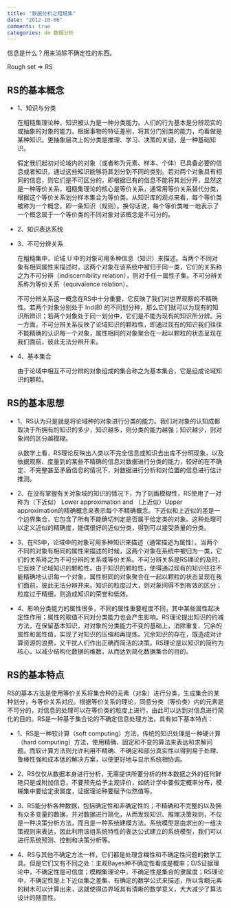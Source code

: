 ```yaml
---
title: "数据分析之粗糙集"
date: "2012-10-06"
comments: true
categories: dm 数据分析
---
```


信息是什么？用来消除不确定性的东西。

Rough set => RS


## RS的基本概念

* 1、知识与分类

	在粗糙集理论种，知识被认为是一种分类能力。人们的行为基本是分辨现实的或抽象的对象的能力。根据事物的特征差别，将其分门别类的能力，均看做是某种知识。更抽象层次上的分类是推理、学习、决策的关键，是一种基础知识。

	假定我们起初对论域内的对象（或者称为元素、样本、个体）已具备必要的信息或者知识，通过这些知识能够将其划分到不同的类别。若对两个对象具有相同的信息，则它们是不可区分的，即根据已有的信息不能将其划分开，显然这是一种等价关系，粗糙集理论的核心是等价关系，通常用等价关系替代分类，根据这个等价关系划分样本集合为等价类。从知识库的观点来看，每个等价类被称为一个概念，即一条知识（规则）。换句话说，每个等价类唯一地表示了一个概念属于一个等价类的不同对象对该概念是不可分的。

* 2、知识表达系统
* 3、不可分辨关系

	在粗糙集中，论域 U 中的对象可用多种信息（知识）来描述。当两个不同对象有相同属性来描述时，这两个对象在该系统中被归于同一类，它们的关系称之为不可分辨（indiscernibility relation），则对于任一属性子集。不可分辨关系称为等价关系（equivalence relation）。
	
	不可分辨关系这一概念在RS中十分重要，它反映了我们对世界观察的不精确性。若两个对象分别处于 lnd(B) 的不同划分种，那么它们就可以为现有的知识所辨识；若两个对象处于同一划分中，它们是不能为现有的知识所分辨。另一方面，不可分辨关系反映了论域知识的颗粒性，即通过现有的知识我们往往不能精确的认识每一个对象，属性相同的对象聚合在一起以颗粒的状态呈现在我们面前，彼此无法分辨开来。
	
	
* 4、基本集合
	
	由于论域中相互不可分辨的对象组成的集合称之为基本集合，它是组成论域知识的颗粒。
	
	
	


## RS的基本思想


* 1、RS认为只是就是将论域种的对象进行分类的能力。我们对对象的认知成都取决于所拥有的知识的多少，知识越多，则分类的能力越强；知识越少，则对象间的区分越模糊。

	从数学上看，RS理论反映出人类以不完全信息或知识去出库不分明现象，以及依据观察、度量到的某些不精确的信息对数据进行分类的能力，较好的在不确定、不完整甚至矛盾信息的情况下，对数据进行分析和对位置的信息进行估计推测。


* 2、在没有掌握有关对象域的知识的情况下，为了刻画模糊性，RS使用了一对称为（下近似） Lower approximation and （上近似）Upper approximation的精确概念来表示每个不精确概念。下近似和上近似的差是一个边界集合，它包含了所有不能确切判定是否属于给定类的对象。这种处理可以定义近似的精确度，能偶很好的近似分类，得到可以接受质量的分类。

* 3、在RS中，论域中的对象可用多种知识来描述（通常描述为属性）。当两个不同的对象有相同的属性来描述的时候，这两个对象在系统中被归为一类，它们的关系称之为不可分辨的关系或等价关系。不可分辨关系是RS理论的及时，它反映了论域知识的颗粒性。由于知识的颗粒性，使得通过现有的知识往往不能精确地认识每一个对象，属性相同的对象聚合在一起以颗粒的状态呈现在我们面前，彼此无法分辨开来。知识的粒度过大，则对象间得不到有效的区分；粒度过于精细，则造成知识的荣誉和低效。

* 4、影响分类能力的属性很多，不同的属性重要程度不同，其中某些属性起决定性作用；属性的取值不同对分类能力也会产生影响。RS理论提出知识的约减方法，在保留基本知识，对对象的分类能力不变的基础上，消除重复、冗余的属性和属性值，实现了对知识的压缩和再提炼。冗余知识的存在，既造成对计算资源的浪费，又干扰人们作出正确而简洁的决策。RS理论是以知识的简约为核心，以减少结构化数据的维数，从而达到简化数据集合的目的。


## RS的基本特点

RS的基本方法是使用等价关系将集合种的元素（对象）进行分类，生成集合的某种划分，与等价关系对应。根据等价关系的理论，同意分类（等价类）内的元素是不可分的，对信息的处理可以在等价类的粒度上进行，由此可以达到对信息进行简化的目的。RS是一种基于集合论的不确定信息处理方法，具有如下基本特点：
		

* 1、RS是一种软计算（soft computing）方法，传统的知识处理是一种硬计算（hard computing）方法，使用精确、固定和不变的算法来表达和求解问题。而软计算方法则允许利用不精确、不确定和部分真实性以得到易于处理、鲁棒性强和成本低的解决方案，以便更好地与显示系统相协调。

* 2、RS仅仅从数据本身进行分析，无需提供所要分析的样本数据之外的任何鲜艳只是或附加信息，不要预先给予主观评价，如统计学中要假定概率分布，模糊集中要给定隶属度，证据理论种要赋予似然值等。

* 3、RS能分析各种数据，包括确定性和非确定性的；不精确和不完整的以及拥有众多变量的数据，并对数据进行简化，从而发现知识、推理决策规则，不仅是一种决策分析方法，而且是一种系统建模方法。系统模型是由求出的一组决策规则来表达，因此利用该组系统特性的表达公式建立的系统模型，我们可以进行系统预测、控制和决策分析等。


* 4、RS与其他不确定方法一样，它们都是处理含糊性和不确定性问题的数学工具。但是它们又有不同之处：主观Bayes种不确定性看成是概率；D/S证据理论中，不确定性是可信度；模糊集理论中，不确定性是集合的隶属度；RS理论中，不确定性是上下近似集之差集，有确定的数学公式来描述，所以含糊元素的树木可以计算出来，这就使得边界域具有清晰的数学意义，大大减少了算法设计的随意性。

 



